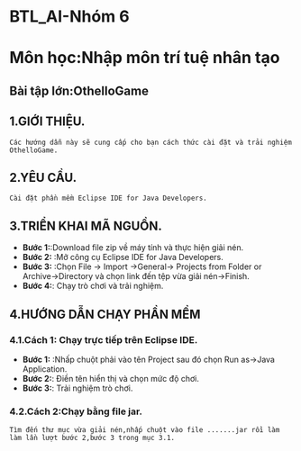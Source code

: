 # BTL_AI-Nhóm 6
# Môn học:Nhập môn trí tuệ nhân tạo
## Bài tập lớn:OthelloGame
## 1.GIỚI THIỆU.
	Các hướng dẫn này sẽ cung cấp cho bạn cách thức cài đặt và trải nghiệm OthelloGame.
## 2.YÊU CẦU.
	Cài đặt phần mềm Eclipse IDE for Java Developers.
## 3.TRIỂN KHAI MÃ NGUỒN.
* **Bước 1:**:Download file zip về máy tính và thực hiện giải nén.
* **Bước 2:** :Mở công cụ Eclipse IDE for Java Developers.
* **Bước 3:** :Chọn File -> Import ->General-> Projects from Folder or Archive->Directory và chọn link đến tệp vừa giải nén->Finish.
* **Bước 4:**: Chạy trò chơi và trải nghiệm.
## 4.HƯỚNG DẪN CHẠY PHẦN MỀM
### 4.1.Cách 1: Chạy trực tiếp trên Eclipse IDE.
* **Bước 1:** :Nhấp chuột phải vào tên Project sau đó chọn Run as->Java Application.
* **Bước 2:**: Điền tên hiển thị và chọn mức độ chơi.
* **Bước 3:**: Trải nghiệm trò chơi.
### 4.2.Cách 2:Chạy bằng file jar.
	Tìm đến thư mục vừa giải nén,nhấp chuột vào file .......jar rồi làm làm lần lượt bước 2,bước 3 trong mục 3.1.
